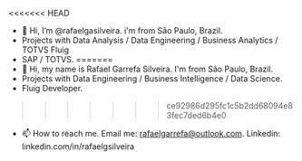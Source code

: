 <<<<<<< HEAD
- 👋 Hi, I’m @rafaelgasilveira. i'm from São Paulo, Brazil.
- Projects with Data Analysis / Data Engineering / Business Analytics / TOTVS Fluig
- SAP / TOTVS.
=======
- 👋 Hi, my name is Rafael Garrefa Silveira. I'm from São Paulo, Brazil.
- Projects with Data Engineering / Business Intelligence / Data Science.
- Fluig Developer.

>>>>>>> ce92986d295fc1c5b2dd68094e83fec7ded6b4e0
- 📫 How to reach me. Email me: rafaelgarrefa@outlook.com. Linkedin: linkedin.com/in/rafaelgsilveira 

<!---
rafaelgasilveira/rafaelgasilveira is a ✨ special ✨ repository because its `README.md` (this file) appears on your GitHub profile.
You can click the Preview link to take a look at your changes.
--->
